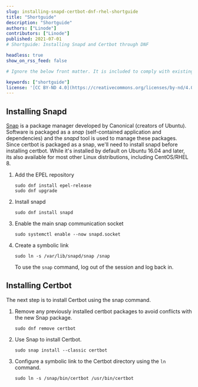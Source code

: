 ```yaml
---
slug: installing-snapd-certbot-dnf-rhel-shortguide
title: "Shortguide"
description: "Shortguide"
authors: ["Linode"]
contributors: ["Linode"]
published: 2021-07-01
# Shortguide: Installing Snapd and Certbot through DNF

headless: true
show_on_rss_feed: false

# Ignore the below front matter. It is included to comply with existing tests.

keywords: ["shortguide"]
license: '[CC BY-ND 4.0](https://creativecommons.org/licenses/by-nd/4.0)'
---
```


## Installing Snapd

[Snap](https://snapcraft.io/about) is a package manager developed by Canonical (creators of Ubuntu). Software is packaged as a *snap* (self-contained application and dependencies) and the *snapd* tool is used to manage these packages. Since certbot is packaged as a snap, we'll need to install snapd before installing certbot. While it's installed by default on Ubuntu 16.04 and later, its also available for most other Linux distributions, including CentOS/RHEL 8.

1.  Add the EPEL repository

        sudo dnf install epel-release
        sudo dnf upgrade

1.  Install snapd

        sudo dnf install snapd

1.  Enable the main snap communication socket

        sudo systemctl enable --now snapd.socket

1.  Create a symbolic link

        sudo ln -s /var/lib/snapd/snap /snap

    To use the `snap` command, log out of the session and log back in.

## Installing Certbot

The next step is to install Certbot using the snap command.

1.  Remove any previously installed certbot packages to avoid conflicts with the new Snap package.

        sudo dnf remove certbot

1.  Use Snap to install Certbot.

        sudo snap install --classic certbot

1.  Configure a symbolic link to the Certbot directory using the `ln` command.

        sudo ln -s /snap/bin/certbot /usr/bin/certbot
